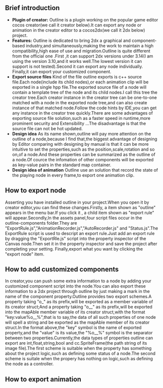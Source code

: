 Brief introduction
------------------
* **Plugin of creator:** Outline is a plugin working on the popular game editor cocos creator(we call it creator below).It can export any node or animation in the creator editor to a cocos2dx(we call it 2dx below) project.
* **Features:** Outline is dedicated to  bring 2dx a graphical and component-based industry,and simultaneously,making the work to maintain a high compatibility,high ease of use and migration.Outline is quite different from the official one .First ,it can support 2dx versions under 3.14(I am using the version 3.10,and it works well.The lowest version it can support is not tested).Second it can export any node individually. Finally,it can export your customized component.
* **Export source files** Kind of the file outline exports is c++ source file.Each node(include its child nodes),or each animation clip will be exported in a single hpp file.The exported source file of a node will contain a template tree of the node and its child nodes.I call this tree the creator tree.Each creator instance in the creator tree can be one-to-one matched with a node in the exported node tree,and can also create instance of that matched node.Follow the code hints by IDE,you can get any instance in the creator tree quickly.There are some advantages of exporting source file solution,such as a faster speed in runtime,more prominent security and Extensibility ...The disadvantage is that the source file can not be hot updated.
* **Design idea** As its name shown,outline will pay more attention on the outline of a node,because I find that,the biggest advantage of designing by Editor comparing  with designing by manual is that it can be more intuitive to set the properties,such as the position,scale,rotation and so on,of a node.And these properties can be summarized as the outline of a node.Of cource the infomation of other components will be exported as key-value pairs in the standard map container.
* **Design idea of animation** Outline use an solution that record the state of the playing node in every frame,to export one animation clip. 
 

How to export node
------------------
Asserting you have installed outline in your project.When you open it by creator editor,you can find these changes.Firstly, a item shown as "outline" appears in the menu bar.If you click it , a child item shown as "export rule" will appear.Secondly,In the assets panel,four script files occur in the outline-components folder.They are "ExportRule.js","AnimationRecorder.js","AutoRecorder.js" and "Status.js".The ExportRule script is used to descript an export rule.Just add an export rule by dragging the "ExportRle.js" script into the property inspector of the Canvas node.Then set it in the property inspector and save the project after completing your setting. Finally,export what you want by clicking the "export node" item. 
 
  
How to add customized components
--------------------------------
In creator,you can push some extra information to a node by adding your customized component script into the node.You can also export these information to a 2dx project through outline by just making a mark in the name of the component property.Outline provides two export schemes.A property taking  "o_" as its prefix,will be exported as a member variable of its creator struct;And a property taking "o__" as its prefix,will be exported into the mapAble member variable of its creator struct,with the format "key:value%o__%",that is to say,the data of all such properties of one node will spell a string and be exported as the mapAble member of its creator struct.In the format above,the "key" symbol is the name of exported property,and the "value" is its value,the "%o__%" symbol is the separator between two properties.Currently,the data types of properties outline can export  are int,float,string,bool and cc.SpriteFrame(the path string of its image file).The first scheme is suitable when the property has something about the project logic,such as defining some status of a node.The second scheme is suitale when the propery has nothing on logic,such as defining the node as a controller. 
 
  
How to export animation
-----------------------